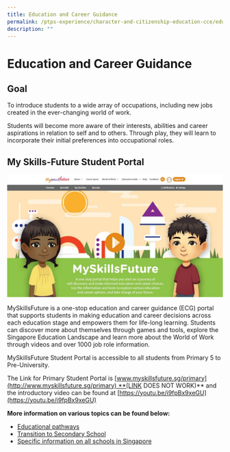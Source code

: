 ```yaml
---
title: Education and Career Guidance
permalink: /ptps-experience/character-and-citizenship-education-cce/education-and-career-guidance/
description: ""
---
```

# Education and Career Guidance

## Goal


To introduce students to a wide array of occupations, including new jobs created in the ever-changing world of work.

Students will become more aware of their interests, abilities and career aspirations in relation to self and to others. Through play, they will learn to incorporate their initial preferences into occupational roles.

## My Skills-Future Student Portal

![](/images/PTPS%20Experience/MySkillsFuture%20Website.jpg)

MySkillsFuture is a one-stop education and career guidance (ECG) portal that supports students in making education and career decisions across each education stage and empowers them for life-long learning. Students can discover more about themselves through games and tools, explore the Singapore Education Landscape and learn more about the World of Work through videos and over 1000 job role information. 

MySkillsFuture Student Portal is accessible to all students from Primary 5 to Pre-University.

The Link for Primary Student Portal is [www.myskillsfuture.sg/primary](http://www.myskillsfuture.sg/primary) **(LINK DOES NOT WORK)** and the introductory video can be found at [https://youtu.be/i9fpBx9xeGU](https://youtu.be/i9fpBx9xeGU)

**More information on various topics can be found below:**

*   [Educational pathways](http://moe.gov.sg/education-in-sg)
*   [Transition to Secondary School](https://www.moe.gov.sg/secondary/transition-to-secondary)
*   [Specific information on all schools in Singapore](https://www.moe.gov.sg/education-in-sg)
